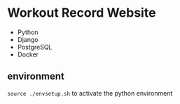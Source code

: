 # Workout Record Website

- Python
- Django
- PostgreSQL
- Docker

## environment
```source ./envsetup.sh``` to activate the python environment
